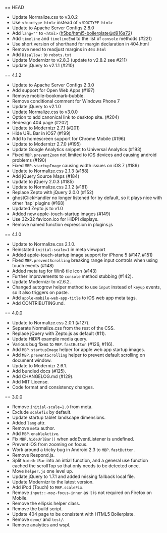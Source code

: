 == HEAD

* Update Normalize.css to v3.0.2
* Use `<!doctype html>` instead of `<!DOCTYPE html>`
* Update to Apache Server Configs 2.8.0
* Add `lang=""` to `<html>`
  ([h5bp/html5-boilerplate@d916a72](https://github.com/h5bp/html5-boilerplate/commit/d916a720253d171a9b54818f2a07d14acbd2e4c7))
* Add `timeline` and `timelineEnd` to the list of `console` methods (#221)
* Use short version of shorthand for margin declaration in 404.html
* Remove need to readjust margins in `404.html`
* Add `Disallow:` to `robots.txt`
* Update Modernizr to v2.8.3 (update to v2.8.2 see #211)
* Update jQuery to v2.1.1 (#210)

== 4.1.2

* Update to Apache Server Configs 2.3.0
* Add support for Open Web Apps (#197)
* Remove mobile-bookmark-bubble.
* Remove conditional comment for Windows Phone 7
* Update jQuery to v2.1.0
* Update Normalize.css to v3.0.0
* Option to add canonical link to desktop site. (#204)
* Redesign 404 page (#202)
* Update to Modernizr 2.7.1 (#201)
* Hide URL Bar in iOS7 (#199)
* Add to homescreen support for Chrome Mobile (#196)
* Update to Modernizr 2.7.0 (#195)
* Update Google Analytics snippet to Universal Analytics (#193)
* Fixed `MBP.preventZoom` not limited to iOS devices and causing android problems (#190)
* Fixed `MBP.startupImage` causing width issues on iOS 7 (#189)
* Update to Normalize.css 2.1.3 (#188)
* Add jQuery Source Maps (#184)
* Update to jQuery 2.0.3 (#185)
* Update to Normalize.css 2.1.2 (#181)
* Replace Zepto with jQuery 2.0.0 (#152)
* ghostClickHandler no longer listened for by default, so it plays nice with other 'tap' plugins (#168)
* Updated Zepto.js to v1.0
* Added new apple-touch-startup images (#149)
* Use 32x32 favicon.ico for HiDPI displays.
* Remove named function expression in plugins.js

== 4.1.0

* Update to Normalize.css 2.1.0.
* Reinstated `initial-scale=1` in meta viewport
* Added apple-touch-startup image support for iPhone 5 (#147, #151)
* Fixed `MBP.preventScrolling` breaking range input controls when using touch events (#148)
* Added meta tag for Win8 tile icon (#143)
* Further improvements to `console` method stubbing (#142).
* Update Modernizr to v2.6.2.
* Changed autogrow helper method to use `input` instead of `keyup` events, so it also triggers on paste.
* Add `apple-mobile-web-app-title` to iOS web app meta tags.
* Add CONTRIBUTING.md.

== 4.0.0

* Update to Normalize.css 2.0.1 (#127).
* Separate Normalize.css from the rest of the CSS.
* Replace jQuery with Zepto.js as default (#11).
* Update HiDPI example media query.
* Various bug fixes to `MBP.fastButton` (#126, #116).
* Add `MBP.startupImage` helper for apple web app startup images.
* Add `MBP.preventScrolling` helper to prevent default scrolling on document window.
* Update to Modernizr 2.6.1.
* Add bundled docs (#125).
* Add CHANGELOG.md (#129).
* Add MIT License.
* Code format and consistency changes.

== 3.0.0

* Remove `initial-scale=1.0` from meta.
* Exclude `scalefix` by default.
* Update startup tablet landscape dimensions.
* Added `lang` attr.
* Remove `meta` author.
* Add `MBP.enableActive`.
* Fix `MBP.hideUrlBar()` when addEventListener is undefined.
* Prevent iOS from zooming on focus.
* Work around a tricky bug in Android 2.3 to `MBP.fastButton`.
* Remove Respond.js.
* Split `hideUrlBar` into an intial function, and a general use function cached the scrollTop so that only needs to be detected once.
* Move `helper.js` one level up.
* Update jQuery to 1.7.1 and added missing fallback local file.
* Update Modernizr to the latest version.
* Add iPod (Touch) to `MBP.scaleFix`.
* Remove `input::-moz-focus-inner` as it is not required on Firefox on Mobile.
* Remove the ellipsis helper class.
* Remove the build script.
* Update 404 page to be consistent with HTML5 Boilerplate.
* Remove `demo/` and `test/`.
* Remove analytics and wspl.
